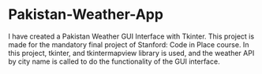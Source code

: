 # Pakistan-Weather-App
I have created a Pakistan Weather GUI Interface with Tkinter. This project is made for the mandatory final project of Stanford: Code in Place course. In this project, tkinter, and tkintermapview library is used, and the weather API by city name is called to do the functionality of the GUI interface.  
